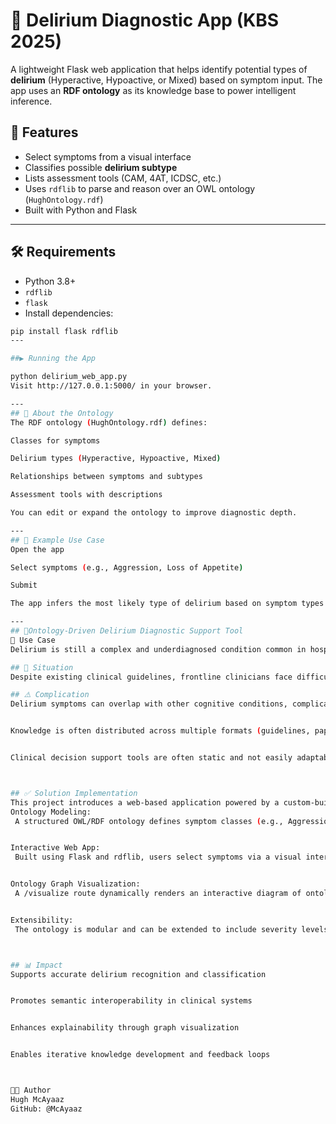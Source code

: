 # 🧠 Delirium Diagnostic App (KBS 2025)

A lightweight Flask web application that helps identify potential types of **delirium** (Hyperactive, Hypoactive, or Mixed) based on symptom input. The app uses an **RDF ontology** as its knowledge base to power intelligent inference.

## 🚀 Features

- Select symptoms from a visual interface
- Classifies possible **delirium subtype**
- Lists assessment tools (CAM, 4AT, ICDSC, etc.)
- Uses `rdflib` to parse and reason over an OWL ontology (`HughOntology.rdf`)
- Built with Python and Flask
---

## 🛠️ Requirements

- Python 3.8+
- `rdflib`
- `flask`
- Install dependencies:
```bash
pip install flask rdflib
---

##▶️ Running the App

python delirium_web_app.py
Visit http://127.0.0.1:5000/ in your browser.

---
## 🧩 About the Ontology
The RDF ontology (HughOntology.rdf) defines:

Classes for symptoms

Delirium types (Hyperactive, Hypoactive, Mixed)

Relationships between symptoms and subtypes

Assessment tools with descriptions

You can edit or expand the ontology to improve diagnostic depth.

---
## 📌 Example Use Case
Open the app

Select symptoms (e.g., Aggression, Loss of Appetite)

Submit

The app infers the most likely type of delirium based on symptom types defined in the ontology.

---
## 🧠Ontology-Driven Delirium Diagnostic Support Tool
📌 Use Case
Delirium is still a complex and underdiagnosed condition common in hospitalized patients, especially geriatric patients. Accurate diagnosis and classification into subtypes (Hyperactive, Hypoactive, Mixed) is important for timely intervention. The use of an ontology offers a structured way to represent clinical knowledge, symptoms, assessment tools, and their interrelations in a machine-readable format. This web-based tool leverages an RDF/OWL ontology to assist healthcare professionals and researchers in evaluating patient symptoms, determining delirium subtype probability, and referencing standardized assessment tools.

## 📍 Situation
Despite existing clinical guidelines, frontline clinicians face difficulty in distinguishing delirium subtypes due to variability in symptom presentation, limited time, and fragmented access to diagnostic tools. Existing digital systems are often not interoperable or are rigidly rule-based.

## ⚠️ Complication
Delirium symptoms can overlap with other cognitive conditions, complicating diagnosis.


Knowledge is often distributed across multiple formats (guidelines, papers, EHRs) and lacks semantic interoperability.


Clinical decision support tools are often static and not easily adaptable to evolving medical knowledge, digital technology or new data.



## ✅ Solution Implementation
This project introduces a web-based application powered by a custom-built Delirium Ontology (in RDF format). The solution includes:
Ontology Modeling:
 A structured OWL/RDF ontology defines symptom classes (e.g., Aggression, Loss of Appetite), their subtype associations (Hyperactive, Hypoactive, Mixed), and links to assessment tools (e.g., CAM, 4AT).


Interactive Web App:
 Built using Flask and rdflib, users select symptoms via a visual interface. The system matches selected symptoms to ontology-defined subtypes using RDF queries and manual mappings, returning a probable delirium type.


Ontology Graph Visualization:
 A /visualize route dynamically renders an interactive diagram of ontology relationships (e.g., symptoms, subtypes) using networkx and matplotlib.


Extensibility:
 The ontology is modular and can be extended to include severity levels, patient cases, or linked vocabularies like SNOMED CT. The app structure allows future integration with reasoning engines or AI assistants like Claude.



## 📊 Impact
Supports accurate delirium recognition and classification


Promotes semantic interoperability in clinical systems


Enhances explainability through graph visualization


Enables iterative knowledge development and feedback loops



🧑‍💻 Author
Hugh McAyaaz
GitHub: @McAyaaz


